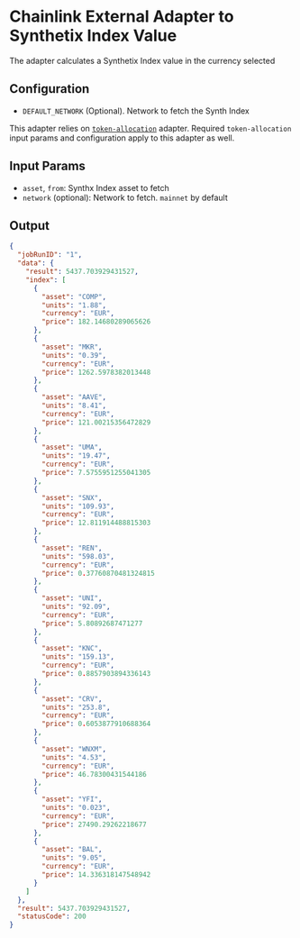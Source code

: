 # Chainlink External Adapter to Synthetix Index Value

The adapter calculates a Synthetix Index value in the currency selected

## Configuration

- `DEFAULT_NETWORK` (Optional). Network to fetch the Synth Index

This adapter relies on [`token-allocation`](../../token-allocation/README.md) adapter. Required `token-allocation` input params and configuration apply to this adapter as well.

## Input Params

- `asset`, `from`: Synthx Index asset to fetch
- `network` (optional): Network to fetch. `mainnet` by default

## Output

```json
{
  "jobRunID": "1",
  "data": {
    "result": 5437.703929431527,
    "index": [
      {
        "asset": "COMP",
        "units": "1.88",
        "currency": "EUR",
        "price": 182.14680289065626
      },
      {
        "asset": "MKR",
        "units": "0.39",
        "currency": "EUR",
        "price": 1262.5978382013448
      },
      {
        "asset": "AAVE",
        "units": "8.41",
        "currency": "EUR",
        "price": 121.00215356472829
      },
      {
        "asset": "UMA",
        "units": "19.47",
        "currency": "EUR",
        "price": 7.5755951255041305
      },
      {
        "asset": "SNX",
        "units": "109.93",
        "currency": "EUR",
        "price": 12.811914488815303
      },
      {
        "asset": "REN",
        "units": "598.03",
        "currency": "EUR",
        "price": 0.37760870481324815
      },
      {
        "asset": "UNI",
        "units": "92.09",
        "currency": "EUR",
        "price": 5.80892687471277
      },
      {
        "asset": "KNC",
        "units": "159.13",
        "currency": "EUR",
        "price": 0.8857903894336143
      },
      {
        "asset": "CRV",
        "units": "253.8",
        "currency": "EUR",
        "price": 0.6053877910688364
      },
      {
        "asset": "WNXM",
        "units": "4.53",
        "currency": "EUR",
        "price": 46.78300431544186
      },
      {
        "asset": "YFI",
        "units": "0.023",
        "currency": "EUR",
        "price": 27490.29262218677
      },
      {
        "asset": "BAL",
        "units": "9.05",
        "currency": "EUR",
        "price": 14.336318147548942
      }
    ]
  },
  "result": 5437.703929431527,
  "statusCode": 200
}

```
